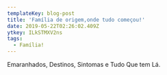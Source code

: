 ```yaml
---
templateKey: blog-post
title: 'Família de origem,onde tudo começou!'
date: 2019-05-22T02:26:02.409Z
ytkey: ILkSTMXV2ns
tags:
  - Família!
---
```

Emaranhados, Destinos, Sintomas e Tudo Que tem Lá.

